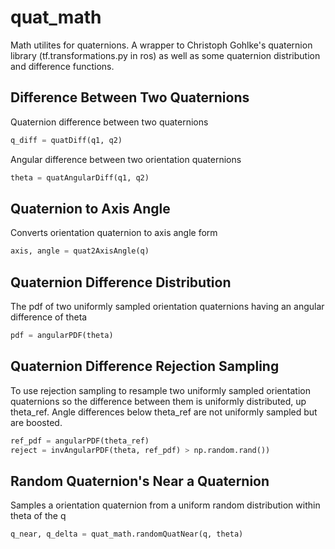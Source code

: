 # quat_math
Math utilites for quaternions. A wrapper to Christoph Gohlke's quaternion library (tf.transformations.py in ros) as well as some quaternion distribution and difference functions.

Difference Between Two Quaternions
-----
Quaternion difference between two quaternions
```python
q_diff = quatDiff(q1, q2)
```
Angular difference between two orientation quaternions
```python
theta = quatAngularDiff(q1, q2)
```
Quaternion to Axis Angle
-----
Converts orientation quaternion to axis angle form
```python
axis, angle = quat2AxisAngle(q)
```
Quaternion Difference Distribution
-----
The pdf of two uniformly sampled orientation quaternions having an angular difference of theta
```python
pdf = angularPDF(theta)
```
Quaternion Difference Rejection Sampling
-----
To use rejection sampling to resample two uniformly sampled orientation quaternions so the difference between them is uniformly distributed, up theta_ref. Angle differences below theta_ref are not uniformly sampled but are boosted.
```python
ref_pdf = angularPDF(theta_ref)
reject = invAngularPDF(theta, ref_pdf) > np.random.rand())
```
Random Quaternion's Near a Quaternion
-----
Samples a orientation quaternion from a uniform random distribution within theta of the q
```python
q_near, q_delta = quat_math.randomQuatNear(q, theta)
```
